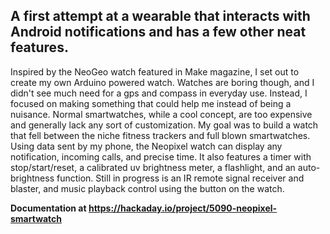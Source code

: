 
<h2>A first attempt at a wearable that interacts with Android notifications and has a few other neat features.</h2>

Inspired by the NeoGeo watch featured in Make magazine, I set out to create my own Arduino powered watch. Watches are boring though, and I didn't see much need for a gps and compass in everyday use. Instead, I focused on making something that could help me instead of being a nuisance. Normal smartwatches, while a cool concept, are too expensive and generally lack any sort of customization. My goal was to build a watch that fell between the niche fitness trackers and full blown smartwatches. Using data sent by my phone, the Neopixel watch can display any notification, incoming calls, and precise time. It also features a timer with stop/start/reset, a calibrated uv brightness meter, a flashlight, and an auto-brightness function. 
Still in progress is an IR remote signal receiver and blaster, and music playback control using the button on the watch.

<b>Documentation at https://hackaday.io/project/5090-neopixel-smartwatch</b>
